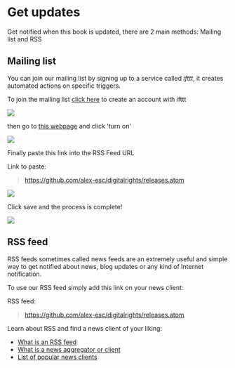 # Get updates 

Get notified when this book is updated, there are 2 main methods: Mailing list and RSS

## Mailing list

You can join our mailing list by signing up to a service called _ifttt_, it creates automated actions on specific triggers.

To join the mailing list [click here](https://ifttt.com/join) to create an account with ifttt

![](https://i.imgur.com/OBGbor7.png)

then go to [this webpage](https://ifttt.com/applets/wyiP45c8-rss-to-email?term=email%20rss) and click 'turn on'

![](https://i.imgur.com/U1yWRcA.png)

Finally paste this link into the RSS Feed URL

Link to paste:

> https://github.com/alex-esc/digitalrights/releases.atom

![](https://i.imgur.com/WHpXCbP.png)

Click save and the process is complete!

![](https://i.imgur.com/ps6rNtZ.png)

## RSS feed

RSS feeds sometimes called news feeds are an extremely useful and simple way to get notified about news, blog updates or any kind of Internet notification.

To use our RSS feed simply add this link on your news client:

RSS feed:

> https://github.com/alex-esc/digitalrights/releases.atom

Learn about RSS and find a news client of your liking:

* [What is an RSS feed](https://en.wikipedia.org/wiki/RSS)
* [What is a news aggregator or client](https://en.wikipedia.org/wiki/News_aggregator)
* [List of popular news clients](https://en.wikipedia.org/wiki/Comparison_of_feed_aggregators)
